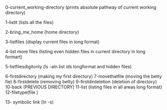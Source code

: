 0-current_working-directory
(prints absolute pathway of current working directory)

1-listit
(lists all the files)

2-bring_me_home
(home directory)

3-listfiles
(display current files in long format) 

4-list more files
(listing even hidden files in current directory in long formart)

5-listfilesdigitonly
(ls -aln  list ids longformat and hidden files)

6-firstdirectory
(making my first directory)
7-movethatfile
(moving the betty fie)
8-firstdelete
(removing betty)
9-firstdirdeletion
(deletion of directory)
10-back
(PREVIOUS DIRECTORY)
11-list
(listing files in all areas long format)
12-filetype(file <name>)

13- symbolic link (ln -s)
